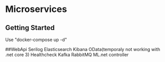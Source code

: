 # Microservices

## Getting Started
Use "docker-compose up -d"

##WebApi 
  Serilog
  Elasticsearch
  Kibana
  OData(temporaly not working with .net core 3)
  Healthcheck
  Kafka
  RabbitMQ
  ML.net controller
 
